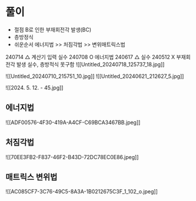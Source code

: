 # 풀이
- 절점 B로 인한 부재회전각 발생(BC)
- 층방정식
- 쉬운순서 에너지법 >> 처짐각법 >> 변위매트릭스법

240714 △ 계산기 입력 실수
240708 O 에너지법
240617 △ 실수
240512 X 부재회전각 발생 실수, 층방적식 못구함
![[Untitled_20240718_125737_18.jpg]]

![[Untitled_20240710_215751_10.jpg]]
![[Untitled_20240621_212627_5.jpg]]



![[2024. 5. 12. - 45.jpg]]

## 에너지법
![[ADF00576-4F30-419A-A4CF-C69BCA3467BB.jpeg]]
## 처짐각법
![[70EE3FB2-F837-46F2-B43D-72DC78EC0E86.jpeg]]

## 매트릭스 변위법
![[AC085CF7-3C76-49C5-8A3A-1B0212675C3F_1_102_o.jpeg]]